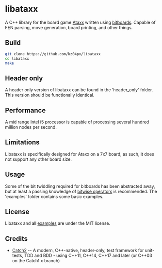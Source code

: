 # libataxx
A C++ library for the board game [Ataxx](https://en.wikipedia.org/wiki/Ataxx) written using [bitboards](https://en.wikipedia.org/wiki/Bitboard). Capable of FEN parsing, move generation, board printing, and other things.

## Build
```bash
git clone https://github.com/kz04px/libataxx
cd libataxx
make
```

## Header only
A header only version of libataxx can be found in the 'header_only' folder. This version should be functionally identical.

## Performance
A mid range Intel i5 processor is capable of processing several hundred million nodes per second.

## Limitations
Libataxx is specifically designed for Ataxx on a 7x7 board, as such, it does not support any other board size.

## Usage
Some of the bit twiddling required for bitboards has been abstracted away, but at least a passing knowledge of [bitwise operators](https://en.wikipedia.org/wiki/Bitwise_operation) is recommended. The 'examples' folder contains some basic examples.

## License
Libataxx and all [examples](examples) are under the MIT license.

## Credits
- [Catch2](https://github.com/catchorg/Catch2) -- A modern, C++-native, header-only, test framework for unit-tests, TDD and BDD - using C++11, C++14, C++17 and later (or C++03 on the Catch1.x branch)
